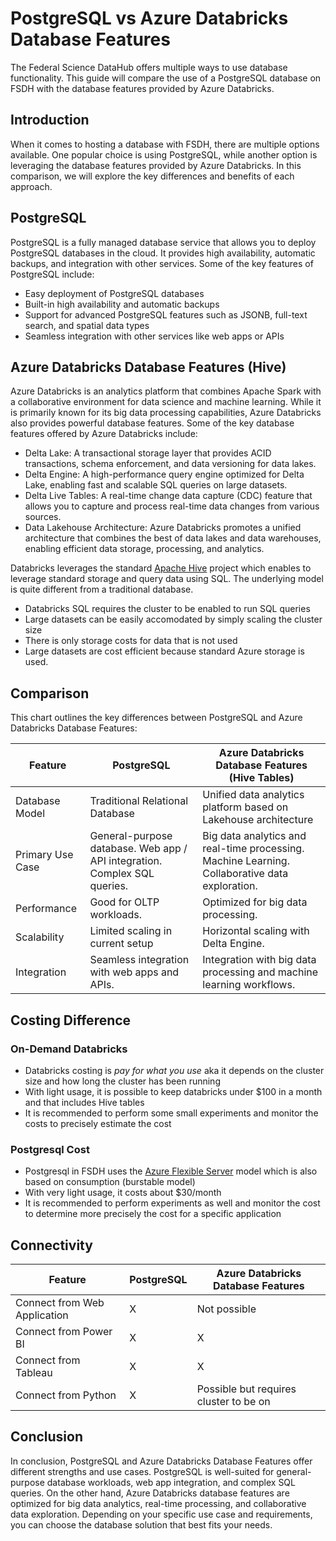 # PostgreSQL vs Azure Databricks Database Features

The Federal Science DataHub offers multiple ways to use database functionality. This guide will compare the use of a PostgreSQL database on FSDH with the database features provided by Azure Databricks.

## Introduction

When it comes to hosting a database with FSDH, there are multiple options available. One popular choice is using PostgreSQL, while another option is leveraging the database features provided by Azure Databricks. In this comparison, we will explore the key differences and benefits of each approach.

## PostgreSQL

PostgreSQL is a fully managed database service that allows you to deploy PostgreSQL databases in the cloud. It provides high availability, automatic backups, and integration with other services. Some of the key features of PostgreSQL include:

- Easy deployment of PostgreSQL databases
- Built-in high availability and automatic backups
- Support for advanced PostgreSQL features such as JSONB, full-text search, and spatial data types
- Seamless integration with other services like web apps or APIs

## Azure Databricks Database Features (Hive)

Azure Databricks is an analytics platform that combines Apache Spark with a collaborative environment for data science and machine learning. While it is primarily known for its big data processing capabilities, Azure Databricks also provides powerful database features. Some of the key database features offered by Azure Databricks include:

- Delta Lake: A transactional storage layer that provides ACID transactions, schema enforcement, and data versioning for data lakes.
- Delta Engine: A high-performance query engine optimized for Delta Lake, enabling fast and scalable SQL queries on large datasets.
- Delta Live Tables: A real-time change data capture (CDC) feature that allows you to capture and process real-time data changes from various sources.
- Data Lakehouse Architecture: Azure Databricks promotes a unified architecture that combines the best of data lakes and data warehouses, enabling efficient data storage, processing, and analytics.

Databricks leverages the standard [Apache Hive](https://hive.apache.org/) project which enables to leverage standard storage and query data using SQL. The underlying model is quite different from a traditional database.
- Databricks SQL requires the cluster to be enabled to run SQL queries
- Large datasets can be easily accomodated by simply scaling the cluster size
- There is only storage costs for data that is not used
- Large datasets are cost efficient because standard Azure storage is used.

## Comparison

This chart outlines the key differences between PostgreSQL and Azure Databricks Database Features:

| Feature          | PostgreSQL                                                                | Azure Databricks Database Features (Hive Tables)                                               |
| ---------------- | ------------------------------------------------------------------------- | ---------------------------------------------------------------------------------------------- |
| Database Model   | Traditional Relational Database                                           | Unified data analytics platform based on Lakehouse architecture                                |
| Primary Use Case | General-purpose database. Web app / API integration. Complex SQL queries. | Big data analytics and real-time processing. Machine Learning. Collaborative data exploration. |
| Performance      | Good for OLTP workloads.                                                  | Optimized for big data processing.                                                             |
| Scalability      | Limited scaling in current setup                                          | Horizontal scaling with Delta Engine.                                                          |
| Integration      | Seamless integration with web apps and APIs.                              | Integration with big data processing and machine learning workflows.                           |

## Costing Difference

### On-Demand Databricks

- Databricks costing is _pay for what you use_ aka it depends on the cluster size and how long the cluster has been running
- With light usage, it is possible to keep databricks under $100 in a month and that includes Hive tables
- It is recommended to perform some small experiments and monitor the costs to precisely estimate the cost

### Postgresql Cost

- Postgresql in FSDH uses the [Azure Flexible Server](https://learn.microsoft.com/en-us/azure/postgresql/flexible-server/quickstart-create-server-portal) model which is also based on consumption (burstable model)
- With very light usage, it costs about $30/month
- It is recommended to perform experiments as well and monitor the cost to determine more precisely the cost for a specific application

## Connectivity

| Feature                      | PostgreSQL | Azure Databricks Database Features     |
| ---------------------------- | ---------- | -------------------------------------- |
| Connect from Web Application | X          | Not possible                           |
| Connect from Power BI        | X          | X                                      |
| Connect from Tableau         | X          | X                                      |
| Connect from Python          | X          | Possible but requires cluster to be on |

## Conclusion

In conclusion, PostgreSQL and Azure Databricks Database Features offer different strengths and use cases. PostgreSQL is well-suited for general-purpose database workloads, web app integration, and complex SQL queries. On the other hand, Azure Databricks database features are optimized for big data analytics, real-time processing, and collaborative data exploration. Depending on your specific use case and requirements, you can choose the database solution that best fits your needs.